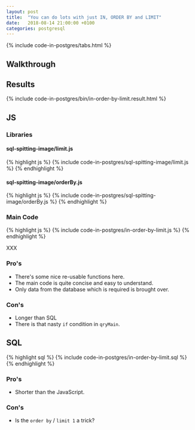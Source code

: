 ```yaml
---
layout: post
title:  "You can do lots with just IN, ORDER BY and LIMIT"
date:   2018-08-14 21:00:00 +0100
categories: postgresql
---
```


{% include code-in-postgres/tabs.html %}

## Walkthrough 

## Results

{% include code-in-postgres/bin/in-order-by-limit.result.html %}

## JS

### Libraries

#### sql-spitting-image/limit.js

{% highlight js %}
{% include code-in-postgres/sql-spitting-image/limit.js %}
{% endhighlight %}

#### sql-spitting-image/orderBy.js

{% highlight js %}
{% include code-in-postgres/sql-spitting-image/orderBy.js %}
{% endhighlight %}

### Main Code

{% highlight js %}
{% include code-in-postgres/in-order-by-limit.js %}
{% endhighlight %}

XXX
### Pro's

 * There's some nice re-usable functions here.
 * The main code is quite concise and easy to understand.
 * Only data from the database which is required is brought over.

### Con's

 * Longer than SQL
 * There is that nasty `if` condition in `qryMain`.

## SQL

{% highlight sql %}
{% include code-in-postgres/in-order-by-limit.sql %}
{% endhighlight %}

### Pro's

 * Shorter than the JavaScript.

### Con's

 * Is the `order by` / `limit 1` a trick?

<script>
(function() {
    {% include jekyll-create-sections-from-headers.js %}
    {% include code-in-postgres/create-sections-to-support.js %}
}())
</script>
<style>
    {% include code-in-postgres/compare.css %}
</style>
